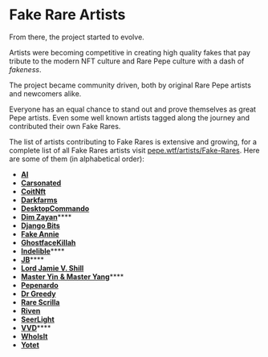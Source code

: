 # Fake Rare Artists

From there, the project started to evolve.

Artists were becoming competitive in creating high quality fakes that pay tribute to the modern NFT culture and Rare Pepe culture with a dash of _fakeness_.

The project became community driven, both by original Rare Pepe artists and newcomers alike.

Everyone has an equal chance to stand out and prove themselves as great Pepe artists. Even some well known artists tagged along the journey and contributed their own Fake Rares.

The list of artists contributing to Fake Rares is extensive and growing, for a complete list of all Fake Rares artists visit [pepe.wtf/artists/Fake-Rares](https://pepe.wtf/new/artists/Fake-Rares). Here are some of them (in alphabetical order):

* ****[**Al**](https://pepe.wtf/artists/Al)****
* ****[**Carsonated**](https://pepe.wtf/artists/Carsonated)****
* ****[**CoitNft**](https://twitter.com/CoitNft)****
* ****[**Darkfarms**](https://pepe.wtf/artists/Darkfarms)****
* ****[**DesktopCommando**](https://pepe.wtf/artists/DesktopCommando)****
* [**Dim Zayan**](https://pepe.wtf/artists/Dim-Zayan)****
* ****[**Django Bits**](https://pepe.wtf/artists/Django-Bits)****
* ****[**Fake Annie**](https://pepe.wtf/artists/Fake-Annie)****
* [**GhostfaceKillah**](https://twitter.com/GhostfaceKillah)
* [**Indelible**](https://pepe.wtf/artists/Indelible)****
* [**JB**](https://pepe.wtf/artists/JB)****
* ****[**Lord Jamie V. Shill**](https://pepe.wtf/artists/Lord-Jamie-V.-Shill)****
* ****[**Master Yin**](https://twitter.com/NftRooster)****[ **& Master Yang**](https://twitter.com/BabyPicassoo)****
* ****[**Pepenardo**](https://pepe.wtf/artists/Pepenardo)****
* ****[**Dr Greedy**](https://pepe.wtf/artists/Dr.-Greedy)****
* ****[**Rare Scrilla**](https://pepe.wtf/artists/Rare-Scrilla)****
* ****[**Riven**](https://pepe.wtf/artists/Riven)****
* ****[**SeerLight**](https://pepe.wtf/artists/SeerLight)****
* [**VVD**](https://pepe.wtf/artists/VVD)****
* ****[**WhoIsIt**](https://pepe.wtf/artists/Whoisit)****
* ****[**Yotet**](https://pepe.wtf/artists/Yotet)****
